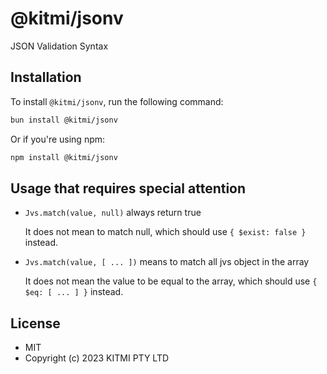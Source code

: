 # @kitmi/jsonv

JSON Validation Syntax

## Installation

To install `@kitmi/jsonv`, run the following command:

```bash
bun install @kitmi/jsonv
```

Or if you're using npm:

```bash
npm install @kitmi/jsonv
```

## Usage that requires special attention

-   `Jvs.match(value, null)` always return true

    It does not mean to match null, which should use `{ $exist: false }` instead.

-   `Jvs.match(value, [ ... ])` means to match all jvs object in the array

    It does not mean the value to be equal to the array, which should use `{ $eq: [ ... ] }` instead.

## License
- MIT
- Copyright (c) 2023 KITMI PTY LTD